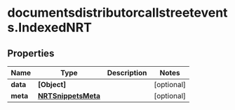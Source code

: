 # documentsdistributorcallstreetevents.IndexedNRT

## Properties

Name | Type | Description | Notes
------------ | ------------- | ------------- | -------------
**data** | **[Object]** |  | [optional] 
**meta** | [**NRTSnippetsMeta**](NRTSnippetsMeta.md) |  | [optional] 


